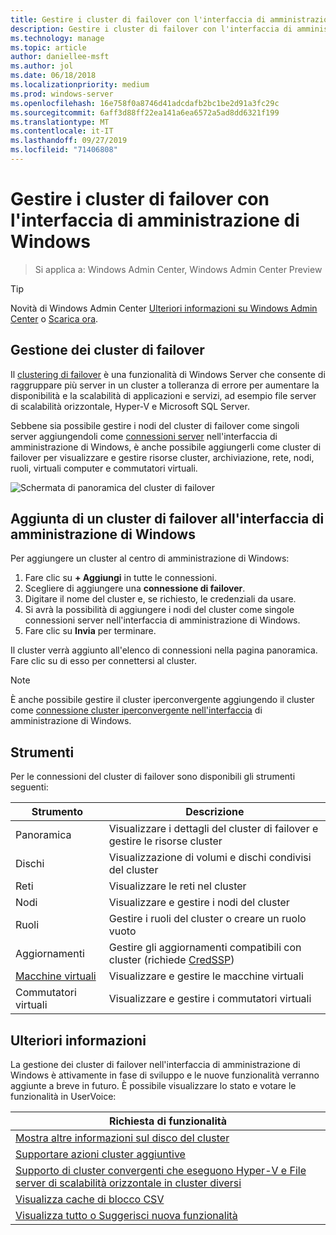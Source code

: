 ```yaml
---
title: Gestire i cluster di failover con l'interfaccia di amministrazione di Windows
description: Gestire i cluster di failover con l'interfaccia di amministrazione di Windows (Project Honolulu)
ms.technology: manage
ms.topic: article
author: daniellee-msft
ms.author: jol
ms.date: 06/18/2018
ms.localizationpriority: medium
ms.prod: windows-server
ms.openlocfilehash: 16e758f0a8746d41adcdafb2bc1be2d91a3fc29c
ms.sourcegitcommit: 6aff3d88ff22ea141a6ea6572a5ad8dd6321f199
ms.translationtype: MT
ms.contentlocale: it-IT
ms.lasthandoff: 09/27/2019
ms.locfileid: "71406808"
---
```

# <a name="manage-failover-clusters-with-windows-admin-center"></a>Gestire i cluster di failover con l'interfaccia di amministrazione di Windows

>Si applica a: Windows Admin Center, Windows Admin Center Preview

> [!Tip]
> Novità di Windows Admin Center
> [Ulteriori informazioni su Windows Admin Center](../understand/windows-admin-center.md) o [Scarica ora](https://aka.ms/windowsadmincenter).

## <a name="managing-failover-clusters"></a>Gestione dei cluster di failover
Il [clustering di failover](https://docs.microsoft.com/windows-server/failover-clustering/failover-clustering-overview) è una funzionalità di Windows Server che consente di raggruppare più server in un cluster a tolleranza di errore per aumentare la disponibilità e la scalabilità di applicazioni e servizi, ad esempio file server di scalabilità orizzontale, Hyper-V e Microsoft SQL Server.

Sebbene sia possibile gestire i nodi del cluster di failover come singoli server aggiungendoli come [connessioni server](manage-servers.md) nell'interfaccia di amministrazione di Windows, è anche possibile aggiungerli come cluster di failover per visualizzare e gestire risorse cluster, archiviazione, rete, nodi, ruoli, virtuali computer e commutatori virtuali.

![Schermata di panoramica del cluster di failover](../media/manage-failover-clusters/fcm-overview.png)

## <a name="adding-a-failover-cluster-to-windows-admin-center"></a>Aggiunta di un cluster di failover all'interfaccia di amministrazione di Windows
Per aggiungere un cluster al centro di amministrazione di Windows:

1. Fare clic su **+ Aggiungi** in tutte le connessioni.
2. Scegliere di aggiungere una **connessione di failover**.
3. Digitare il nome del cluster e, se richiesto, le credenziali da usare.
4. Si avrà la possibilità di aggiungere i nodi del cluster come singole connessioni server nell'interfaccia di amministrazione di Windows.
5. Fare clic su **Invia** per terminare.

Il cluster verrà aggiunto all'elenco di connessioni nella pagina panoramica. Fare clic su di esso per connettersi al cluster.

> [!NOTE]
> È anche possibile gestire il cluster iperconvergente aggiungendo il cluster come [connessione cluster iperconvergente nell'interfaccia](manage-hyper-converged.md) di amministrazione di Windows.

## <a name="tools"></a>Strumenti

Per le connessioni del cluster di failover sono disponibili gli strumenti seguenti:

| Strumento | Descrizione |
| ---- | ----------- |
| Panoramica | Visualizzare i dettagli del cluster di failover e gestire le risorse cluster |
| Dischi | Visualizzazione di volumi e dischi condivisi del cluster |
| Reti | Visualizzare le reti nel cluster |
| Nodi | Visualizzare e gestire i nodi del cluster |
| Ruoli | Gestire i ruoli del cluster o creare un ruolo vuoto |
| Aggiornamenti | Gestire gli aggiornamenti compatibili con cluster (richiede [CredSSP](../understand/faq.md#does-windows-admin-center-use-credssp)) |
| [Macchine virtuali](manage-virtual-machines.md) | Visualizzare e gestire le macchine virtuali |
| Commutatori virtuali | Visualizzare e gestire i commutatori virtuali |

## <a name="more-coming"></a>Ulteriori informazioni

La gestione dei cluster di failover nell'interfaccia di amministrazione di Windows è attivamente in fase di sviluppo e le nuove funzionalità verranno aggiunte a breve in futuro. È possibile visualizzare lo stato e votare le funzionalità in UserVoice:

|Richiesta di funzionalità|
|-------|
| [Mostra altre informazioni sul disco del cluster](https://windowsserver.uservoice.com/forums/295071-management-tools/suggestions/31740424--cluster-more-disk-info-in-failover-cluster-manag) |
| [Supportare azioni cluster aggiuntive](https://windowsserver.uservoice.com/forums/295071-management-tools/suggestions/33558076--fcm-full-csv-management-cycle-in-one-place) |
| [Supporto di cluster convergenti che eseguono Hyper-V e File server di scalabilità orizzontale in cluster diversi](https://windowsserver.uservoice.com/forums/295071-management-tools/suggestions/31729741--cluster-support-for-converged-architecture) |
| [Visualizza cache di blocco CSV](https://windowsserver.uservoice.com/forums/295071-management-tools/suggestions/31669477--cluster-csv-block-cache) |
| [Visualizza tutto o Suggerisci nuova funzionalità](https://windowsserver.uservoice.com/forums/295071/filters/top?category_id=319162&query=%5Bcluster%5D) |